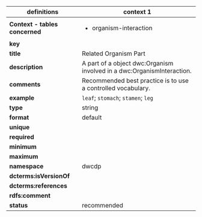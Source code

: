 | definitions | context 1 |
|-|-|
| **Context - tables concerned** | <ul><li>organism-interaction</li></ul> |
| **key** |  |
| **title** | Related Organism Part |
| **description** | A part of a object dwc:Organism involved in a dwc:OrganismInteraction. |
| **comments** | Recommended best practice is to use a controlled vocabulary. |
| **example** | `leaf`; `stomach`; `stamen`; `leg` |
| **type** | string |
| **format** | default |
| **unique** |  |
| **required** |  |
| **minimum** |  |
| **maximum** |  |
| **namespace** | dwcdp |
| **dcterms:isVersionOf** |  |
| **dcterms:references** |  |
| **rdfs:comment** |  |
| **status** | recommended |
